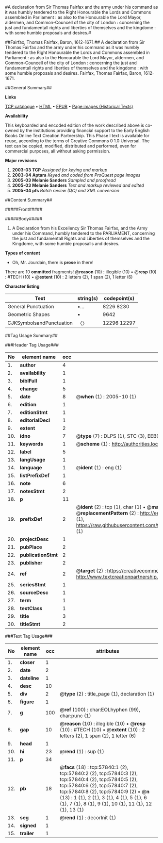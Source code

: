 #A declaration from Sir Thomas Fairfax and the army under his command as it was humbly tendered to the Right Honourable the Lords and Commons assembled in Parliament : as also to the Honourable the Lord Mayor, aldermen, and Common-Councell of the city of London : concerning the just and fundamentall rights and liberties of themselves and the kingdome : with some humble proposals and desires.#

##Fairfax, Thomas Fairfax, Baron, 1612-1671.##
A declaration from Sir Thomas Fairfax and the army under his command as it was humbly tendered to the Right Honourable the Lords and Commons assembled in Parliament : as also to the Honourable the Lord Mayor, aldermen, and Common-Councell of the city of London : concerning the just and fundamentall rights and liberties of themselves and the kingdome : with some humble proposals and desires.
Fairfax, Thomas Fairfax, Baron, 1612-1671.

##General Summary##

**Links**

[TCP catalogue](http://www.ota.ox.ac.uk/tcp/)  • 
[HTML](http://tei.it.ox.ac.uk/tcp/Texts-HTML/free/A37/A37345.html)  • 
[EPUB](http://tei.it.ox.ac.uk/tcp/Texts-EPUB/free/A37/A37345.epub) • 
[Page images (Historical Texts)](https://data.historicaltexts.jisc.ac.uk/view?pubId=eebo-12259913e&pageId=eebo-12259913e-57840-1)

**Availability**

This keyboarded and encoded edition of the
	       work described above is co-owned by the institutions
	       providing financial support to the Early English Books
	       Online Text Creation Partnership. This Phase I text is
	       available for reuse, according to the terms of Creative
	       Commons 0 1.0 Universal. The text can be copied,
	       modified, distributed and performed, even for
	       commercial purposes, all without asking permission.

**Major revisions**

1. __2003-03__ __TCP__ *Assigned for keying and markup*
1. __2003-04__ __Aptara__ *Keyed and coded from ProQuest page images*
1. __2005-03__ __Melanie Sanders__ *Sampled and proofread*
1. __2005-03__ __Melanie Sanders__ *Text and markup reviewed and edited*
1. __2005-04__ __pfs__ *Batch review (QC) and XML conversion*

##Content Summary##

#####Front#####

#####Body#####

1. A Declaration from his Excellency Sir Thomas
Fairfax, and the Army under his
Command, humbly tendered to the PARLIAMENT,
concerning the just and fundamentall
Rights and Liberties of themselves
and the Kingdome, with some humble
proposalls and desires.

**Types of content**

  * Oh, Mr. Jourdain, there is **prose** in there!

There are 10 **ommitted** fragments! 
 @__reason__ (10) : illegible (10)  •  @__resp__ (10) : #TECH (10)  •  @__extent__ (10) : 2 letters (2), 1 span (2), 1 letter (6)

**Character listing**


|Text|string(s)|codepoint(s)|
|---|---|---|
|General Punctuation|•…|8226 8230|
|Geometric Shapes|▪|9642|
|CJKSymbolsandPunctuation|〈〉|12296 12297|

##Tag Usage Summary##

###Header Tag Usage###

|No|element name|occ|attributes|
|---|---|---|---|
|1.|__author__|4||
|2.|__availability__|1||
|3.|__biblFull__|1||
|4.|__change__|5||
|5.|__date__|8| @__when__ (1) : 2005-10 (1)|
|6.|__edition__|1||
|7.|__editionStmt__|1||
|8.|__editorialDecl__|1||
|9.|__extent__|2||
|10.|__idno__|7| @__type__ (7) : DLPS (1), STC (3), EEBO-CITATION (1), OCLC (1), VID (1)|
|11.|__keywords__|1| @__scheme__ (1) : http://authorities.loc.gov/ (1)|
|12.|__label__|5||
|13.|__langUsage__|1||
|14.|__language__|1| @__ident__ (1) : eng (1)|
|15.|__listPrefixDef__|1||
|16.|__note__|6||
|17.|__notesStmt__|2||
|18.|__p__|11||
|19.|__prefixDef__|2| @__ident__ (2) : tcp (1), char (1)  •  @__matchPattern__ (2) : ([0-9\-]+):([0-9IVX]+) (1), (.+) (1)  •  @__replacementPattern__ (2) : http://eebo.chadwyck.com/downloadtiff?vid=$1&page=$2 (1), https://raw.githubusercontent.com/textcreationpartnership/Texts/master/tcpchars.xml#$1 (1)|
|20.|__projectDesc__|1||
|21.|__pubPlace__|2||
|22.|__publicationStmt__|2||
|23.|__publisher__|2||
|24.|__ref__|2| @__target__ (2) : https://creativecommons.org/publicdomain/zero/1.0/ (1), http://www.textcreationpartnership.org/docs/. (1)|
|25.|__seriesStmt__|1||
|26.|__sourceDesc__|1||
|27.|__term__|1||
|28.|__textClass__|1||
|29.|__title__|3||
|30.|__titleStmt__|2||


###Text Tag Usage###

|No|element name|occ|attributes|
|---|---|---|---|
|1.|__closer__|1||
|2.|__date__|2||
|3.|__dateline__|1||
|4.|__desc__|10||
|5.|__div__|2| @__type__ (2) : title_page (1), declaration (1)|
|6.|__figure__|1||
|7.|__g__|100| @__ref__ (100) : char:EOLhyphen (99), char:punc (1)|
|8.|__gap__|10| @__reason__ (10) : illegible (10)  •  @__resp__ (10) : #TECH (10)  •  @__extent__ (10) : 2 letters (2), 1 span (2), 1 letter (6)|
|9.|__head__|1||
|10.|__hi__|23| @__rend__ (1) : sup (1)|
|11.|__p__|34||
|12.|__pb__|18| @__facs__ (18) : tcp:57840:1 (2), tcp:57840:2 (2), tcp:57840:3 (2), tcp:57840:4 (2), tcp:57840:5 (2), tcp:57840:6 (2), tcp:57840:7 (2), tcp:57840:8 (2), tcp:57840:9 (2)  •  @__n__ (13) : 1 (1), 2 (1), 3 (1), 4 (1), 5 (1), 6 (1), 7 (1), 8 (1), 9 (1), 10 (1), 11 (1), 12 (1), 13 (1)|
|13.|__seg__|1| @__rend__ (1) : decorInit (1)|
|14.|__signed__|1||
|15.|__trailer__|1||
